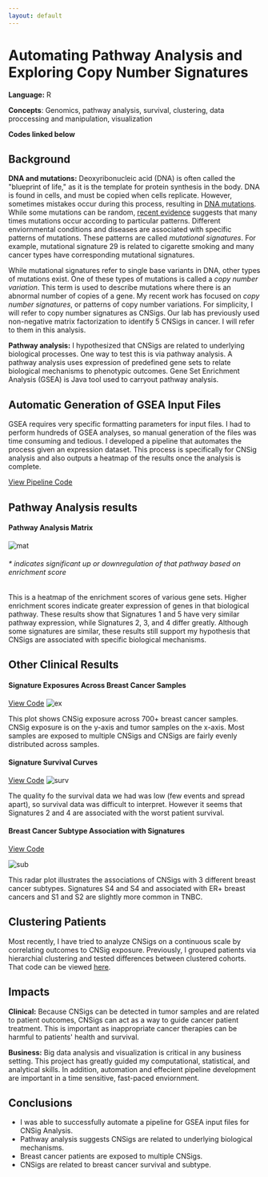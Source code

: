 ```yaml
---
layout: default
---
```


# Automating Pathway Analysis and  Exploring Copy Number Signatures

**Language:** R

**Concepts**: Genomics, pathway analysis, survival, clustering, data proccessing and manipulation, visualization

**Codes linked below**

## Background

**DNA and mutations:** Deoxyribonucleic acid (DNA) is often called the "blueprint of life," as it is the template for protein synthesis in the body. DNA is found in cells, and must be copied when cells replicate. However, sometimes mistakes occur during this process, resulting in [DNA mutations](/variants.md). While some mutations can be random, [recent evidence](https://www.nature.com/articles/nature12477) suggests that many times mutations occur according to particular patterns. Different enviornmental conditions and diseases are associated with specific patterns of mutations. These patterns are called _mutational signatures_. For example, mutational signature 29 is related to cigarette smoking and many cancer types have corresponding mutational signatures.

While mutational signatures refer to single base variants in DNA, other types of mutations exist. One of these types of mutations is called a _copy number variation_. This term is used to describe mutations where there is an abnormal number of copies of a gene. My recent work has focused on _copy number signatures_, or patterns of copy number variations. For simplicity, I will refer to copy number signatures as CNSigs. Our lab has previously used non-negative matrix factorization to identify 5 CNSigs in cancer. I will refer to them in this analysis.

**Pathway analysis:** I hypothesized that CNSigs are related to underlying biological processes. One way to test this is via pathway analysis. A pathway analysis uses expression of predefined gene sets to relate biological mechanisms to phenotypic outcomes. Gene Set Enrichment Analysis (GSEA) is Java tool used to carryout pathway analysis.

## Automatic Generation of GSEA Input Files

GSEA requires very specific formatting parameters for input files. I had to perform hundreds of GSEA analyses, so manual generation of the files was time consuming and tedious. I developed a pipeline that automates the process given an expression dataset. This process is specifically for CNSig analysis and also outputs a heatmap of the results once the analysis is complete.

[View Pipeline Code](https://github.com/sstockard/sstockard.github.io/blob/master/Pathway/Pipeline.R)

## Pathway Analysis results

#### Pathway Analysis Matrix
![mat](/Pathway/matrix.png "mat")
###### * indicates significant up or downregulation of that pathway based on enrichment score

This is a heatmap of the enrichment scores of various gene sets. Higher enrichment scores indicate greater expression of genes in that biological pathway. These results show that Signatures 1 and 5 have very similar pathway expression, while Signatures 2, 3, and 4 differ greatly. Although some signatures are similar, these results still support my hypothesis that CNSigs are associated with specific biological mechanisms. 

## Other Clinical Results

#### Signature Exposures Across Breast Cancer Samples
[View Code](https://github.com/sstockard/sstockard.github.io/blob/master/Pathway/exposures.R)
![ex](/Pathway/exposures.png "ex")

This plot shows CNSig exposure across 700+ breast cancer samples. CNSig exposure is on the y-axis and tumor samples on the x-axis. Most samples are exposed to multiple CNSigs and CNSigs are fairly evenly distributed across samples.

#### Signature Survival Curves
[View Code](https://github.com/sstockard/sstockard.github.io/blob/master/Pathway/survival.R)
![surv](/Pathway/survival.png "surv")

The quality fo the survival data we had was low (few events and spread apart), so survival data was difficult to interpret. However it seems that Signatures 2 and 4 are associated with the worst patient survival.

#### Breast Cancer Subtype Association with Signatures
[View Code](https://github.com/sstockard/sstockard.github.io/blob/master/Pathway/radar.R)

![sub](/Pathway/subtype.png "sub")

This radar plot illustrates the associations of CNSigs with 3 different breast cancer subtypes. Signatures S4 and S4 and associated with ER+ breast cancers and S1 and S2 are slightly more common in TNBC. 

## Clustering Patients

Most recently, I have tried to analyze CNSigs on a continuous scale by correlating outcomes to CNSig exposure. Previously, I grouped patients via hierarchial clustering and tested differences between clustered cohorts. That code can be viewed [here](https://github.com/sstockard/sstockard.github.io/blob/master/Pathway/clustering.R). 

## Impacts

**Clinical:**  Because CNSigs can be detected in tumor samples and are related to patient outcomes, CNSigs can act as a way to guide cancer patient treatment. This is important as inappropriate cancer therapies can be harmful to patients' health and survival.

**Business:**  Big data analysis and visualization is critical in any business setting. This project has greatly guided my computational, statistical, and analytical skills. In addition, automation and effecient pipeline development are important in a time sensitive, fast-paced enviornment. 

## Conclusions

* I was able to successfully automate a pipeline for GSEA input files for CNSig Analysis.
* Pathway analysis suggests CNSigs are related to underlying biological mechanisms.
* Breast cancer patients are exposed to multiple CNSigs.
* CNSigs are related to breast cancer survival and subtype.
